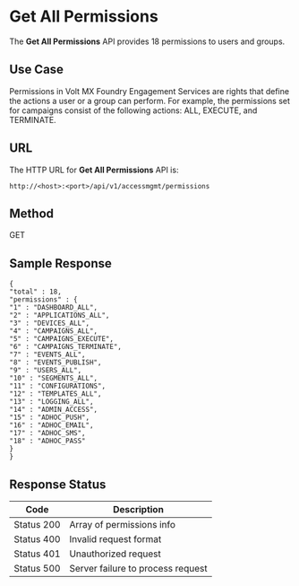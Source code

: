 
# Get All Permissions

The **Get All Permissions** API provides 18 permissions to users and groups.

## Use Case

Permissions in Volt MX Foundry Engagement Services are rights that define the actions a user or a group can perform. For example, the permissions set for campaigns consist of the following actions: ALL, EXECUTE, and TERMINATE.

## URL

The HTTP URL for **Get All Permissions** API is:

```
http://<host>:<port>/api/v1/accessmgmt/permissions
```

## Method

GET

## Sample Response

```
{
"total" : 18,
"permissions" : {
"1" : "DASHBOARD_ALL",
"2" : "APPLICATIONS_ALL",
"3" : "DEVICES_ALL",
"4" : "CAMPAIGNS_ALL",
"5" : "CAMPAIGNS_EXECUTE",
"6" : "CAMPAIGNS_TERMINATE",
"7" : "EVENTS_ALL",
"8" : "EVENTS_PUBLISH",
"9" : "USERS_ALL",
"10" : "SEGMENTS_ALL",
"11" : "CONFIGURATIONS",
"12" : "TEMPLATES_ALL",
"13" : "LOGGING_ALL",
"14" : "ADMIN_ACCESS",
"15" : "ADHOC_PUSH",
"16" : "ADHOC_EMAIL",
"17" : "ADHOC_SMS",
"18" : "ADHOC_PASS"
}
}
```

## Response Status

| Code       | Description                       |
| ---------- | --------------------------------- |
| Status 200 | Array of permissions info         |
| Status 400 | Invalid request format            |
| Status 401 | Unauthorized request              |
| Status 500 | Server failure to process request |
